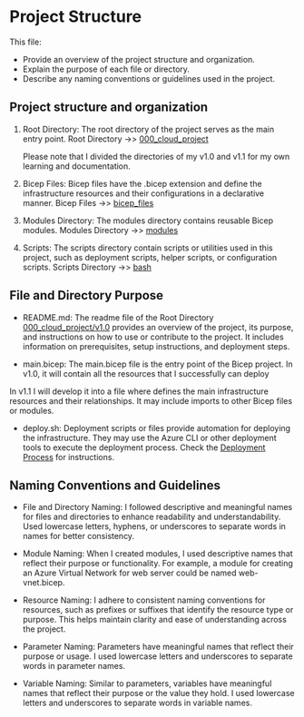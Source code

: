 # Project Structure

This file:

- Provide an overview of the project structure and organization.
- Explain the purpose of each file or directory.
- Describe any naming conventions or guidelines used in the project.

## Project structure and organization

1. Root Directory: The root directory of the project serves as the main entry point.
   Root Directory ->> [000_cloud_project]()

   Please note that I divided the directories of my v1.0 and v1.1 for my own learning and documentation.

2. Bicep Files: Bicep files have the .bicep extension and define the infrastructure resources and their configurations in a declarative manner.
   Bicep Files ->> [bicep_files]()

3. Modules Directory: The modules directory contains reusable Bicep modules.
   Modules Directory ->> [modules]()

4. Scripts: The scripts directory contain scripts or utilities used in this project, such as deployment scripts, helper scripts, or configuration scripts.
   Scripts Directory ->> [bash]()

## File and Directory Purpose

- README.md: The readme file of the Root Directory [000_cloud_project/v1.0]() provides an overview of the project, its purpose, and instructions on how to use or contribute to the project. It includes information on prerequisites, setup instructions, and deployment steps.

- main.bicep: The main.bicep file is the entry point of the Bicep project. In v1.0, it will contain all the resources that I successfully can deploy

In v1.1 I will develop it into a file where defines the main infrastructure resources and their relationships. It may include imports to other Bicep files or modules.

- deploy.sh: Deployment scripts or files provide automation for deploying the infrastructure. They may use the Azure CLI or other deployment tools to execute the deployment process. Check the [Deployment Process]() for instructions.

## Naming Conventions and Guidelines

- File and Directory Naming: I followed descriptive and meaningful names for files and directories to enhance readability and understandability. Used lowercase letters, hyphens, or underscores to separate words in names for better consistency.

- Module Naming: When I created modules, I used descriptive names that reflect their purpose or functionality. For example, a module for creating an Azure Virtual Network for web server could be named web-vnet.bicep.

- Resource Naming: I adhere to consistent naming conventions for resources, such as prefixes or suffixes that identify the resource type or purpose. This helps maintain clarity and ease of understanding across the project.

- Parameter Naming: Parameters have meaningful names that reflect their purpose or usage. I used lowercase letters and underscores to separate words in parameter names.

- Variable Naming: Similar to parameters, variables have meaningful names that reflect their purpose or the value they hold. I used lowercase letters and underscores to separate words in variable names.
